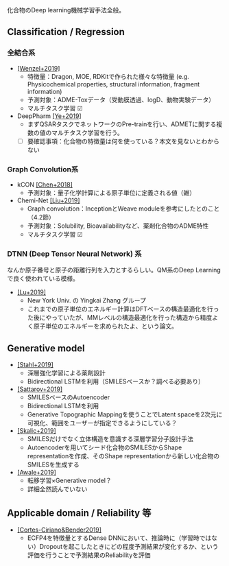 化合物のDeep learning機械学習手法全般。

## Classification / Regression

### 全結合系

* [[Wenzel+2019]](https://doi.org/10.1021/acs.jcim.8b00785)
  * 特徴量：Dragon, MOE, RDKitで作られた様々な特徴量 (e.g. Physicochemical properties, structural information, fragment information)
  * 予測対象：ADME-Toxデータ（受動膜透過、logD、動物実験データ）
  * マルチタスク学習 ☑
* DeepPharm [[Ye+2019]](https://doi.org/10.1021/acs.molpharmaceut.8b00816)
  * まずQSARタスクでネットワークのPre-trainを行い、ADMETに関する複数の値のマルチタスク学習を行う。
  * [ ] 要確認事項：化合物の特徴量は何を使っている？本文を見ないとわからない
  
### Graph Convolution系
* kCON [[Chen+2018]](https://pubs.acs.org/doi/10.1021/acs.jctc.8b00149)
  * 予測対象：量子化学計算による原子単位に定義される値（雑）
* Chemi-Net [[Liu+2019]](https://www.mdpi.com/1422-0067/20/14/3389)
  * Graph convolution：InceptionとWeave moduleを参考にしたとのこと（4.2節）
  * 予測対象：Solubility, Bioavailabilityなど、薬剤化合物のADME特性
  * マルチタスク学習 ☑

### DTNN (Deep Tensor Neural Network) 系
なんか原子番号と原子の距離行列を入力とするらしい。QM系のDeep Learningで良く使われている模様。
* [[Lu+2019]](https://pubs.acs.org/doi/10.1021/acs.jctc.9b00001)
  * New York Univ. の Yingkai Zhang グループ
  * これまでの原子単位のエネルギー計算はDFTベースの構造最適化を行った後にやっていたが、MMレベルの構造最適化を行った構造から精度よく原子単位のエネルギーを求められたよ、という論文。
<!--
テンプレート
* [[NAME+YYYY]](ARTICLE ADDRESS)
  * 特徴量：
  * 予測対象：
  * マルチタスク学習 ☑ or □ 
  * 推しポイント：
-->


## Generative model

* [[Stahl+2019]](https://pubs.acs.org/doi/10.1021/acs.jcim.9b00325)
  * 深層強化学習による薬剤設計
  * Bidirectional LSTMを利用（SMILESベースか？調べる必要あり）
* [[Sattarov+2019]](https://pubs.acs.org/doi/10.1021/acs.jcim.8b00751)
  * SMILESベースのAutoencoder
  * Bidirectional LSTMを利用
  * Generative Topographic Mappingを使うことでLatent spaceを2次元に可視化、範囲をユーザーが指定できるようにしている？
* [[Skalic+2019]](https://pubs.acs.org/doi/10.1021/acs.jcim.8b00706)
  * SMILESだけでなく立体構造を意識する深層学習分子設計手法
  * Autoencoderを用いてシード化合物のSMILESからShape representationを作成、そのShape representationから新しい化合物のSMILESを生成する
* [[Awale+2019]](https://pubs.acs.org/doi/10.1021/acs.jcim.8b00902)
  * 転移学習×Generative model？
  * 詳細全然読んでいない

## Applicable domain / Reliability 等

* [[Cortes-Ciriano&Bender2019]](https://doi.org/10.1021/acs.jcim.9b00297)
  *  ECFP4を特徴量とするDense DNNにおいて、推論時に（学習時ではない）Dropoutを起こしたときにどの程度予測結果が変化するか、という評価を行うことで予測結果のReliabilityを評価

<!--
テンプレート
* [[NAME+YYYY]](ARTICLE ADDRESS)
  * 特徴量：
  * 予測対象：
  * マルチタスク学習 ☑ or □ 
  * 推しポイント：
-->
